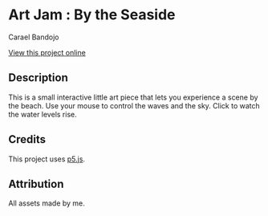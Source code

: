 # Art Jam : By the Seaside

Carael Bandojo

[View this project online](https://xiliyo.github.io/cart253/art-jam-seaside/)

## Description

This is a small interactive little art piece that lets you experience a scene by the beach.
Use your mouse to control the waves and the sky. Click to watch the water levels rise.

## Credits

This project uses [p5.js](https://p5js.org).

## Attribution

All assets made by me.
